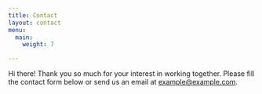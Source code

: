 ```yaml
---
title: Contact
layout: contact
menu:
  main:
    weight: 7

---
```

Hi there! Thank you so much for your interest in working together. Please fill the contact form below or send us an email at [example@example.com](mailto:example@example.com).